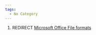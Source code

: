 ```yaml
---
tags:
  - No Category
---
```

1.  REDIRECT [Microsoft Office File
    formats](microsoft_office_file_formats.md)